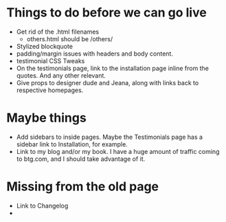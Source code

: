 # Things to do before we can go live

* Get rid of the .html filenames
    * others.html should be /others/
* Stylized blockquote
* padding/margin issues with headers and body content.
* testimonial CSS Tweaks
* On the testimonials page, link to the installation page inline from the quotes.  And any other relevant.
* Give props to designer dude and Jeana, along with links back to respective homepages.

# Maybe things

* Add sidebars to inside pages.  Maybe the Testimonials page has a sidebar link to Installation, for example.
* Link to my blog and/or my book.  I have a huge amount of traffic coming to btg.com, and I should take advantage of it.

# Missing from the old page
* Link to Changelog
*
